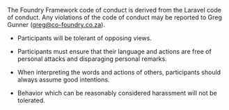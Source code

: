 The Foundry Framework code of conduct is derived from the Laravel code of conduct. Any violations of the code of conduct may be reported to Greg Gunner (greg@co-foundry.co.za).

- Participants will be tolerant of opposing views.

- Participants must ensure that their language and actions are free of personal attacks and disparaging personal remarks.

- When interpreting the words and actions of others, participants should always assume good intentions.

- Behavior which can be reasonably considered harassment will not be tolerated.
